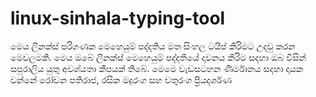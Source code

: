 # linux-sinhala-typing-tool
මෙය ලිනක්ස් පරිගණක මෙහෙයුම් පද්දතිය මත සිංහල ටයිප් කිරිමට උදවු කරන මෙවලමකි.
මෙය ඔබේ ලිනක්ස් මෙහෙයුම් පද්දතියේ දාවනය කිරිම සදහා ඔබ විසින් සපුරාලිය යුතු අවශ්යතා කීපයක් තිබේ.
මෙමෙ වැඩසටහන ණිර්මානය සදහා දායක වන්නේ 
                         රෝචන පතිරාජ, 
                         රසික මදුරංග සහ 
                         චතුරංග ප්‍රියදර්ශණ  
